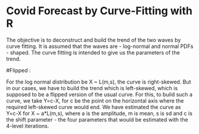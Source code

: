 # Covid Forecast by Curve-Fitting with R

The objective is to deconstruct and build the trend of the two waves by curve fitting. It is assumed that the waves are - log-normal and normal PDFs - shaped. The curve fitting is intended to give us the parameters of the trend.

#Flipped :

For the log normal distribution be X ~ L(m,s), the curve is right-skewed. But in our cases, we have to build the trend which is left-skewed, which is supposed to be a flipped version of the usual curve. For this, to build such a curve, we take Y=c-X, for c be the point on the horizontal axis where the required left-skewed curve would end. We have estimated the curve as Y=c-X for X ~ a*L(m,s), where a is the amplitude, m is mean, s is sd and c is the shift parameter - the four parameters that would be estimated with the 4-level iterations.
